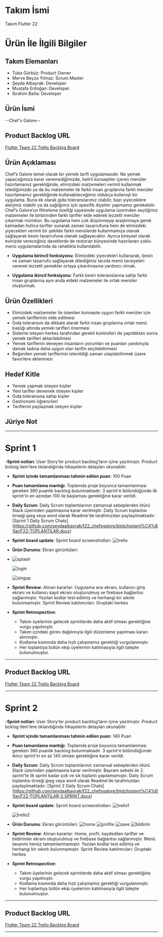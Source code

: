 # **Takım İsmi**

Takım Flutter 22

# Ürün İle İlgili Bilgiler

## Takım Elemanları
- Tuba Gürbüz: Product Owner
- Merve Beyza Yılmaz: Scrum Master
- Şeyda Albayrak: Developer
- Mustafa Erdoğan: Developer
- İbrahim Balta: Developer

## Ürün İsmi

--Chef's Galore--

## Product Backlog URL

[Flutter Team 22 Trello Backlog Board](https://trello.com/b/EWUYAtul/f22)

## Ürün Açıklaması

Chef’s Galore temel olarak bir yemek tarifi uygulamasıdır. Ne yemek yapacağımıza karar veremediğimizde, belirli konseptler içeren menüler hazırlamamız gerektiğinde, elimizdeki malzemeleri verimli kullanmak istediğimizde ya da bu malzemeler ile farklı insan gruplarına farklı menüler hazırlamamız gerektiğinde kullanabileceğimiz oldukça kullanışlı bir uygulama.  Buna ek olarak gıda toleranslarımız olabilir, bazı yiyeceklere alerjimiz olabilir ya da sağlığımız için spesifik diyetler yapmamız gerekebilir. Chef’s Galore’un filtreleme özelliği sayesinde uygulama üzerinden seçtiğimiz malzemeler ile birbirinden farklı tarifler elde ederek lezzetli menüler çıkarmak mümkün. Bu uygulama hem çok düşünmeyip araştırmaya gerek kalmadan hızlıca tarifler sunarak zaman tasarrufuna hem de elimizdeki yiyecekleri verimli bir şekilde farklı menülerde kullanmamıza olanak sağlayarak besin tasarrufuna olanak sağlayacaktır. Ayrıca bireysel olarak evinizde vereceğiniz davetlerde de restoran bünyesinde hazırlanan çoklu menü uygulamalarında da rahatlıkla kullanılabilir.


- **Uygulama birincil fonksiyonu**: Elimizdeki yiyecekleri kullanarak, besin ve zaman tasarrufu sağlayarak dilediğimiz tarzda menü tavsiyeleri vererek lezzetli yemekler ortaya çıkarılmasına yardımcı olmak.

- **Uygulama ikincil fonksiyonu**: Farklı besin toleranslarına sahip farklı insan gruplarına aynı anda eldeki malzemeler ile ortak menüler oluşturmak.

## Ürün Özellikleri

- Elimizdeki malzemeler ile istenilen konsepte uygun farklı menüler için yemek tariflerinin elde edilmesi
- Gıda toleransını da dikkate alarak farklı insan gruplarına ortak menü başlığı altında yemek tarifleri önermesi
- Sisteme isteyen herkes tarafından gerekli kontrolleri de yapıldıktan sonra yemek tarifleri aktarılabilmesi
- Yemek tariflerini deneyen insanların yorumları ve puanları yardımıyla damak tadına daha uygun olan tarifin seçilebilinmesi
- Beğenilen yemek tariflerinin istenildiği zaman ulaşılabilinmek üzere favorilere eklenmesi

## Hedef Kitle

- Yemek yapmak isteyen kişiler
- Yeni tarifler denemek isteyen kişiler
- Gıda toleransına sahip kişiler
- Gastronomi öğrencileri
- Tariflerini paylaşmak isteyen kişiler


## Jüriye Not



---

# Sprint 1
-**Sprint notları**: User Story’ler product backlog’ların içine yazılmıştır. Product bcklog item’lere tıklandığında hikayelerin detayları okunabilir.

- **Sprint içinde tamamlanması tahmin edilen puan**: 100 Puan


- **Puan tamamlama mantığı**: Toplamda proje boyunca tamamlanması gereken 360 puanlık backlog bulunmaktadır. 3 sprint'e bölündüğünde ilk sprint'in en azından 100 ile başlaması gerektiğine karar verildi.


- **Daily Scrum**: Daily Scrum toplantılarının zamansal sebeplerden ötürü Slack üzerinden yapılmasına karar verilmiştir. Daily Scrum toplantısı örneği jpeg veya word olarak Readme'de tarafımızdan paylaşılmaktadır: [Sprint 1 Daily Scrum Chats] (https://github.com/seydaalbayrak/f22_chefsgalore/blob/toplant%C4%B1lar/F22-TOPLANTILAR.docx)

- **Sprint board update**: Sprint board screenshotları: 
![trello](https://github.com/seydaalbayrak/f22_chefsgalore/assets/118055744/d171a794-64d5-4c34-8681-203e3b8c6d91)


- **Ürün Durumu**: Ekran görüntüleri:
- 
  ![splash](https://github.com/seydaalbayrak/f22_chefsgalore/assets/118055744/50a6cad8-f27e-437b-ad1f-6ed2a9c8e4d5)

  ![login](https://github.com/seydaalbayrak/f22_chefsgalore/assets/118055744/e63bd526-3bef-484b-bc26-a6238cbdf544)
  
  ![singup](https://github.com/seydaalbayrak/f22_chefsgalore/assets/118055744/8bc37f97-0e99-4de3-ac7a-741797028ef0)
- **Sprint Review**: 
Alınan kararlar: Uygulama ana ekranı, kullanıcı giriş ekranı ve kullanıcı kayıt ekranı oluşturulmuş ve firebase bağlantısı sağlanmıştır. Yazılan kodlar test edilmiş ve herhangi bir sıkıntı bulunmamıştır. Sprint Review katılımcıları: Gruptaki herkes

- **Sprint Retrospective:**
  - Takım üyelerinin gelecek sprintlerde daha aktif olması gerektiğine vurgu yapılmıştır.
  - Takım içindeki görev dağılımıyla ilgili düzenleme yapılması kararı alınmıştır.
  - Kodlama kısmında daha hızlı çalışmamız gerektiği vurgulanmıştır.
  - Her toplantıya bütün ekip üyelerinin katılmasıyla ilgili talepte bulunulmuştur.
 


---

## Product Backlog URL

[Flutter Team 22 Trello Backlog Board](https://trello.com/b/EWUYAtul/f22)

---

# Sprint 2
-**Sprint notları**: User Story’ler product backlog’ların içine yazılmıştır. Product bcklog item’lere tıklandığında hikayelerin detayları okunabilir.

- **Sprint içinde tamamlanması tahmin edilen puan**: 140 Puan


- **Puan tamamlama mantığı**: Toplamda proje boyunca tamamlanması gereken 360 puanlık backlog bulunmaktadır. 3 sprint'e bölündüğünde ikinci sprint'in en az 140 olması gerektiğine karar verildi.


- **Daily Scrum**: Daily Scrum toplantılarının zamansal sebeplerden ötürü Slack üzerinden yapılmasına karar verilmiştir. Bayram sebebi ile 2. sprint'te ilk sprint kadar çok ve sık toplantı yapılamamıştır. Daily Scrum toplantısı örneği jpeg veya word olarak Readme'de tarafımızdan paylaşılmaktadır: [Sprint 2 Daily Scrum Chats] (https://github.com/seydaalbayrak/f22_chefsgalore/blob/toplant%C4%B1lar/F22-TOPLANTILAR-2.SPRINT.docx)

- **Sprint board update**: Sprint board screenshotları: 
![trello1](https://github.com/seydaalbayrak/f22_chefsgalore/assets/118055744/3addac80-c6d9-4fbb-b0a5-5e4f003ca1fd)

  ![trello2](https://github.com/seydaalbayrak/f22_chefsgalore/assets/118055744/f29dd156-97b8-4ced-9056-d81493719212)





- **Ürün Durumu**: Ekran görüntüleri:
  ![home](https://github.com/seydaalbayrak/f22_chefsgalore/assets/118055744/dce34039-73c3-48c6-b29c-1b2eb70e94b7)
  ![profile](https://github.com/seydaalbayrak/f22_chefsgalore/assets/118055744/2d667de8-e327-49e1-a311-9fe6dd0321e5)
  ![save](https://github.com/seydaalbayrak/f22_chefsgalore/assets/118055744/d7169a35-cd79-473b-bfe6-c4127e71e8e6)
  ![bildirim](https://github.com/seydaalbayrak/f22_chefsgalore/assets/118055744/153aad51-01da-41f3-93ed-c35e2349be40)


- **Sprint Review**: 
Alınan kararlar: Home, profil, kaydedilen tarifler ve bildirimler ekranı oluşturulmuş ve firebase bağlantısı sağlanmıştır. Menü tasarımı henüz tamamlanmamıştır. Yazılan kodlar test edilmiş ve herhangi bir sıkıntı bulunmamıştır. Sprint Review katılımcıları: Gruptaki herkes

- **Sprint Retrospective:**
  - Takım üyelerinin gelecek sprintlerde daha aktif olması gerektiğine vurgu yapılmıştır.
  - Kodlama kısmında daha hızlı çalışmamız gerektiği vurgulanmıştır.
  - Her toplantıya bütün ekip üyelerinin katılmasıyla ilgili talepte bulunulmuştur.
 


---

## Product Backlog URL

[Flutter Team 22 Trello Backlog Board](https://trello.com/b/EWUYAtul/f22)

---



